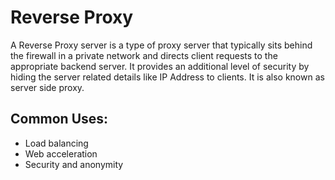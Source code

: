 # Reverse Proxy
A Reverse Proxy server is a type of proxy server that typically sits behind the firewall in a private network and directs client requests to the appropriate backend server. It provides an additional level of security by hiding the server related details like IP Address to clients. It is also known as server side proxy.

## Common Uses:

<ul>
<li>Load balancing</li>
<li>Web acceleration</li>
<li>Security and anonymity</li>
</ul>